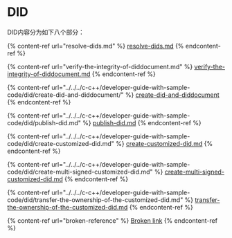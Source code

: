 # DID

DID内容分为如下八个部分：

{% content-ref url="resolve-dids.md" %}
[resolve-dids.md](resolve-dids.md)
{% endcontent-ref %}

{% content-ref url="verify-the-integrity-of-diddocument.md" %}
[verify-the-integrity-of-diddocument.md](verify-the-integrity-of-diddocument.md)
{% endcontent-ref %}

{% content-ref url="../../../c-c++/developer-guide-with-sample-code/did/create-did-and-diddocument/" %}
[create-did-and-diddocument](../../../c-c++/developer-guide-with-sample-code/did/create-did-and-diddocument/)
{% endcontent-ref %}

{% content-ref url="../../../c-c++/developer-guide-with-sample-code/did/publish-did.md" %}
[publish-did.md](../../../c-c++/developer-guide-with-sample-code/did/publish-did.md)
{% endcontent-ref %}

{% content-ref url="../../../c-c++/developer-guide-with-sample-code/did/create-customized-did.md" %}
[create-customized-did.md](../../../c-c++/developer-guide-with-sample-code/did/create-customized-did.md)
{% endcontent-ref %}

{% content-ref url="../../../c-c++/developer-guide-with-sample-code/did/create-multi-signed-customized-did.md" %}
[create-multi-signed-customized-did.md](../../../c-c++/developer-guide-with-sample-code/did/create-multi-signed-customized-did.md)
{% endcontent-ref %}

{% content-ref url="../../../c-c++/developer-guide-with-sample-code/did/transfer-the-ownership-of-the-customized-did.md" %}
[transfer-the-ownership-of-the-customized-did.md](../../../c-c++/developer-guide-with-sample-code/did/transfer-the-ownership-of-the-customized-did.md)
{% endcontent-ref %}

{% content-ref url="broken-reference" %}
[Broken link](broken-reference)
{% endcontent-ref %}

